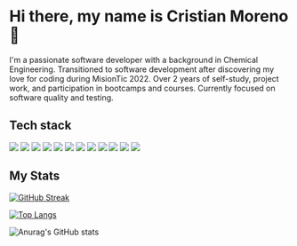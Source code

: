# Hi there, my name is Cristian Moreno 👋

I'm a passionate software developer with a background in Chemical Engineering. Transitioned to software development after discovering my love for coding during MisionTic 2022. Over 2 years of self-study, project work, and participation in bootcamps and courses. Currently focused on software quality and testing.

## Tech stack

<p>
    <img src = "https://img.shields.io/badge/Java-ED8B00?style=for-the-badge&logo=openjdk&logoColor=white">
    <img src = "https://img.shields.io/badge/Python-14354C?style=for-the-badge&logo=python&logoColor=white">
    <img src = "https://img.shields.io/badge/C%23-239120?style=for-the-badge&logo=c-sharp&logoColor=white">
    <img src = "https://img.shields.io/badge/JavaScript-323330?style=for-the-badge&logo=javascript&logoColor=F7DF1E">
    <img src = "https://img.shields.io/badge/Spring-6DB33F?style=for-the-badge&logo=spring&logoColor=white">
    <img src = "https://img.shields.io/badge/Django-092E20?style=for-the-badge&logo=django&logoColor=white">
    <img src = "https://img.shields.io/badge/Flask-000000?style=for-the-badge&logo=flask&logoColor=white">
    <img src = "https://img.shields.io/badge/.NET-5C2D91?style=for-the-badge&logo=.net&logoColor=white">
    <img src = "https://img.shields.io/badge/React-20232A?style=for-the-badge&logo=react&logoColor=61DAFB">
    <img src = "https://img.shields.io/badge/MySQL-00000F?style=for-the-badge&logo=mysql&logoColor=white">
    <img src = "https://img.shields.io/badge/PostgreSQL-316192?style=for-the-badge&logo=postgresql&logoColor=white">
    <img src = "https://img.shields.io/badge/MongoDB-4EA94B?style=for-the-badge&logo=mongodb&logoColor=white">
</p>

## My Stats

[![GitHub Streak](http://github-readme-streak-stats.herokuapp.com?user=crismor13&theme=dark&background=000000)](https://git.io/streak-stats)

[![Top Langs](https://github-readme-stats.vercel.app/api/top-langs/?username=crismor13&layout=compact&theme=vision-friendly-dark)](https://github.com/anuraghazra/github-readme-stats)

![Anurag's GitHub stats](https://github-readme-stats.vercel.app/api?username=crismor13&show_icons=true&theme=dark)

<!--
**crismor13/crismor13** is a ✨ _special_ ✨ repository because its `README.md` (this file) appears on your GitHub profile.

Here are some ideas to get you started:

- 🔭 I’m currently working on ...
- 🌱 I’m currently learning ...
- 👯 I’m looking to collaborate on ...
- 🤔 I’m looking for help with ...
- 💬 Ask me about ...
- 📫 How to reach me: ...
- 😄 Pronouns: ...
- ⚡ Fun fact: ...
-->
